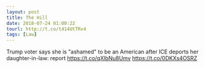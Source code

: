 ```yaml
---
layout: post
title: The Hill
date: 2018-07-24 01:00:22
tourl: http://t.co/t414UtTRv4
tags: [Law]
---
```

Trump voter says she is "ashamed" to be an American after ICE deports her daughter-in-law: report https://t.co/qXlbNu8Umv https://t.co/0DKXs4OSRZ
